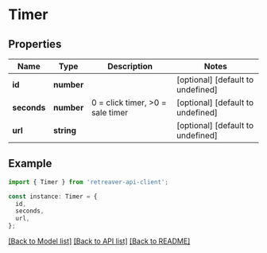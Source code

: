# Timer

## Properties

| Name        | Type       | Description                                   | Notes                             |
| ----------- | ---------- | --------------------------------------------- | --------------------------------- |
| **id**      | **number** |                                               | [optional] [default to undefined] |
| **seconds** | **number** | 0 &#x3D; click timer, &gt;0 &#x3D; sale timer | [optional] [default to undefined] |
| **url**     | **string** |                                               | [optional] [default to undefined] |

## Example

```typescript
import { Timer } from 'retreaver-api-client';

const instance: Timer = {
  id,
  seconds,
  url,
};
```

[[Back to Model list]](../README.md#documentation-for-models) [[Back to API list]](../README.md#documentation-for-api-endpoints) [[Back to README]](../README.md)
